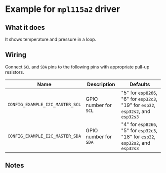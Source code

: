 # Example for `mpl115a2` driver

## What it does

It shows temperature and pressure in a loop.

## Wiring

Connect `SCL` and `SDA` pins to the following pins with appropriate pull-up
resistors.

| Name | Description | Defaults |
|------|-------------|----------|
| `CONFIG_EXAMPLE_I2C_MASTER_SCL` | GPIO number for `SCL` | "5" for `esp8266`, "6" for `esp32c3`, "19" for `esp32`, `esp32s2`, and `esp32s3` |
| `CONFIG_EXAMPLE_I2C_MASTER_SDA` | GPIO number for `SDA` | "4" for `esp8266`, "5" for `esp32c3`, "18" for `esp32`, `esp32s2`, and `esp32s3` |

## Notes
